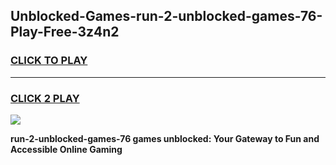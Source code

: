 
## Unblocked-Games-run-2-unblocked-games-76-Play-Free-3z4n2
<h3>
<a href="https://premium76.site?title=run-2-unblocked-games-76&ref=09A">CLICK TO PLAY</a></h3>
<hr>

<h3>
<a href="https://premium76.site?title=run-2-unblocked-games-76&ref=09A">CLICK 2 PLAY</a>
  
</h3>

<a href="https://premium76.site?title=run-2-unblocked-games-76&ref=09A"><img src="https://clearcache.store/games.png"></a>


**run-2-unblocked-games-76 games unblocked: Your Gateway to Fun and Accessible Online Gaming**
